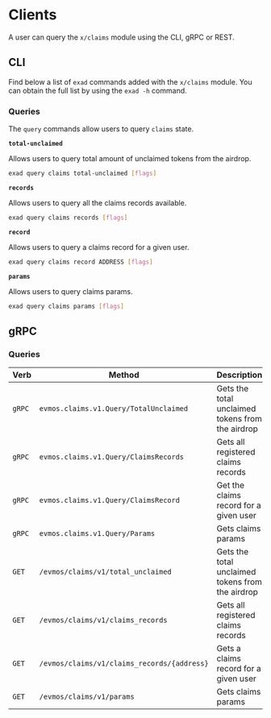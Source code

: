 <!--
order: 7
-->

# Clients

A user can query the `x/claims` module using the CLI, gRPC or REST.

## CLI

Find below a list of `exad` commands added with the `x/claims` module. You can obtain the full list by using the `exad -h` command.

### Queries

The `query` commands allow users to query `claims` state.

**`total-unclaimed`**

Allows users to query total amount of unclaimed tokens from the airdrop.

```bash
exad query claims total-unclaimed [flags]
```

**`records`**

Allows users to query all the claims records available.

```bash
exad query claims records [flags]
```

**`record`**

Allows users to query a claims record for a given user.

```bash
exad query claims record ADDRESS [flags]
```

**`params`**

Allows users to query claims params.

```bash
exad query claims params [flags]
```

## gRPC

### Queries

| Verb   | Method                                     | Description                                      |
|--------|--------------------------------------------|--------------------------------------------------|
| `gRPC` | `evmos.claims.v1.Query/TotalUnclaimed`     | Gets the total unclaimed tokens from the airdrop |
| `gRPC` | `evmos.claims.v1.Query/ClaimsRecords`      | Gets all registered claims records               |
| `gRPC` | `evmos.claims.v1.Query/ClaimsRecord`       | Get the claims record for a given user            |
| `gRPC` | `evmos.claims.v1.Query/Params`             | Gets claims params                               |
| `GET`  | `/evmos/claims/v1/total_unclaimed`         | Gets the total unclaimed tokens from the airdrop |
| `GET`  | `/evmos/claims/v1/claims_records`          | Gets all registered claims records               |
| `GET`  | `/evmos/claims/v1/claims_records/{address}` | Gets a claims record for a given user            |
| `GET`  | `/evmos/claims/v1/params`                  | Gets claims params                               |
